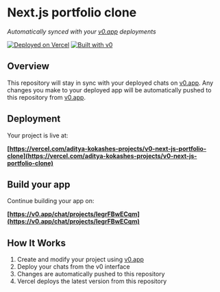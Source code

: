 # Next.js portfolio clone

*Automatically synced with your [v0.app](https://v0.app) deployments*

[![Deployed on Vercel](https://img.shields.io/badge/Deployed%20on-Vercel-black?style=for-the-badge&logo=vercel)](https://vercel.com/aditya-kokashes-projects/v0-next-js-portfolio-clone)
[![Built with v0](https://img.shields.io/badge/Built%20with-v0.app-black?style=for-the-badge)](https://v0.app/chat/projects/legrFBwECqm)

## Overview

This repository will stay in sync with your deployed chats on [v0.app](https://v0.app).
Any changes you make to your deployed app will be automatically pushed to this repository from [v0.app](https://v0.app).

## Deployment

Your project is live at:

**[https://vercel.com/aditya-kokashes-projects/v0-next-js-portfolio-clone](https://vercel.com/aditya-kokashes-projects/v0-next-js-portfolio-clone)**

## Build your app

Continue building your app on:

**[https://v0.app/chat/projects/legrFBwECqm](https://v0.app/chat/projects/legrFBwECqm)**

## How It Works

1. Create and modify your project using [v0.app](https://v0.app)
2. Deploy your chats from the v0 interface
3. Changes are automatically pushed to this repository
4. Vercel deploys the latest version from this repository